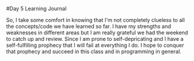 #Day 5 Learning Journal

So, I take some comfort in knowing that I'm not completely clueless to all the concepts/code we have learned so far. 
I have my strengths and weaknesses in different areas but I am really grateful we had the weekend to catch up and review. 
Since I am prone to self-depricating and I have a self-fulfilling prophecy that I will fail at everything I do. I hope to conquer that prophecy and succeed in this class and in programming in general.

